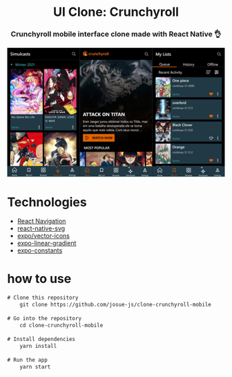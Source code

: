 <h1 align="center">UI Clone: Crunchyroll</h1>

<h3 align="center">Crunchyroll mobile interface clone made with React Native 👌</h3>

![banner](./screenshot/image.png)



# Technologies

* [React Navigation](https://reactnavigation.org/)
* [react-native-svg](https://github.com/react-native-svg/react-native-svg)
* [expo/vector-icons](https://docs.expo.io/guides/icons/)
* [expo-linear-gradient](https://docs.expo.io/versions/latest/sdk/linear-gradient/)
* [expo-constants](https://docs.expo.io/versions/latest/sdk/constants/)

# how to use

```
# Clone this repository
    git clone https://github.com/josue-js/clone-crunchyroll-mobile

# Go into the repository
    cd clone-crunchyroll-mobile

# Install dependencies
    yarn install

# Run the app
    yarn start
```